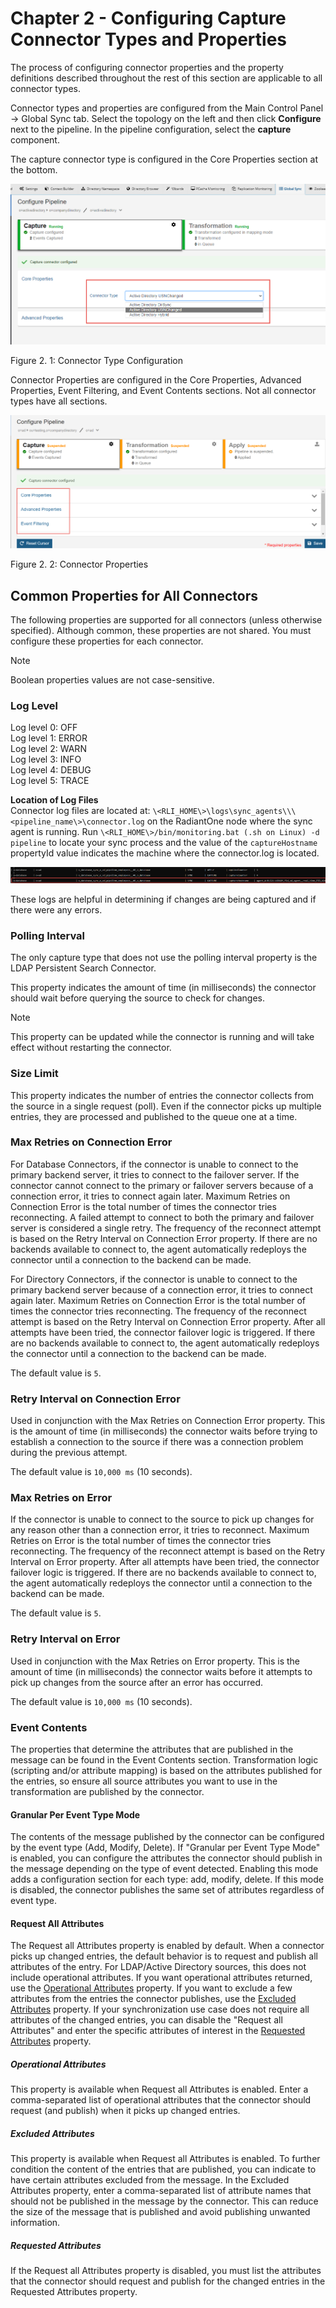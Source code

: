 # Chapter 2 - Configuring Capture Connector Types and Properties

The process of configuring connector properties and the property definitions described throughout the rest of this section are applicable to all connector types.

Connector types and properties are configured from the Main Control Panel -> Global Sync tab. Select the topology on the left and then click **Configure** next to the pipeline. In the pipeline configuration, select the **capture** component.

The capture connector type is configured in the Core Properties section at the bottom.

![An image showing how to configure the capture connector type in the Core Properties section in the Global Sync tab of the Main Control Panel](media/image4.png)

Figure 2. 1: Connector Type Configuration

Connector Properties are configured in the Core Properties, Advanced Properties, Event Filtering, and Event Contents sections. Not all connector types have all sections.

![An image showing the Connector Properties, including Core Properties, Advanced Properties, and Event Filtering](media/image5.png)

Figure 2. 2: Connector Properties

## Common Properties for All Connectors

The following properties are supported for all connectors (unless otherwise specified). Although common, these properties are not shared. You must configure these properties for each connector.

>[!note]
>Boolean properties values are not case-sensitive.

### Log Level

Log level 0: OFF  
Log level 1: ERROR  
Log level 2: WARN  
Log level 3: INFO  
Log level 4: DEBUG  
Log level 5: TRACE

**Location of Log Files**  
Connector log files are located at:
`\<RLI_HOME\>\logs\sync_agents\\\<pipeline_name\>\connector.log` on the RadiantOne node where the sync agent is running. Run `\<RLI_HOME\>/bin/monitoring.bat (.sh on Linux) -d pipeline` to locate your sync process and the value of the `captureHostname` propertyId value indicates the machine where the connector.log is located.

![An image showing the location of the sync process](media/image6.png)

These logs are helpful in determining if changes are being captured and if there were any errors.

### Polling Interval

The only capture type that does not use the polling interval property is the LDAP Persistent Search Connector.

This property indicates the amount of time (in milliseconds) the connector should wait before querying the source to check for changes.

>[!note]
>This property can be updated while the connector is running and will take effect without restarting the connector.

### Size Limit

This property indicates the number of entries the connector collects from the source in a single request (poll). Even if the connector picks up multiple entries, they are processed and published to the queue one at a time.

### Max Retries on Connection Error

For Database Connectors, if the connector is unable to connect to the primary backend server, it tries to connect to the failover server. If the connector cannot connect to the primary or failover servers because of a connection error, it tries to connect again later. Maximum Retries on Connection Error is the total number of times the connector tries reconnecting. A failed attempt to connect to both the primary and failover server is considered a single retry. The frequency of the reconnect attempt is based on the Retry Interval on Connection Error property. If there are no backends available to connect to, the agent automatically redeploys the connector until a connection to the backend can be made.

For Directory Connectors, if the connector is unable to connect to the primary backend server because of a connection error, it tries to connect again later. Maximum Retries on Connection Error is the total number of times the connector tries reconnecting. The frequency of the reconnect attempt is based on the Retry Interval on Connection Error property. After all attempts have been tried, the connector failover logic is triggered. If there are no backends available to connect to, the agent automatically redeploys the connector until a connection to the backend can be made.

The default value is `5`.

### Retry Interval on Connection Error

Used in conjunction with the Max Retries on Connection Error property. This is the amount of time (in milliseconds) the connector waits before trying to establish a connection to the source if there was a connection problem during the previous attempt.

The default value is `10,000 ms` (10 seconds).

### Max Retries on Error

If the connector is unable to connect to the source to pick up changes for any reason other than a connection error, it tries to reconnect. Maximum Retries on Error is the total number of times the connector tries reconnecting. The frequency of the reconnect attempt is based on the Retry Interval on Error property. After all attempts have been tried, the connector failover logic is triggered. If there are no backends available to connect to, the agent automatically redeploys the connector until a connection to the backend can be made.

The default value is `5`.

### Retry Interval on Error

Used in conjunction with the Max Retries on Error property. This is the amount of time (in milliseconds) the connector waits before it attempts to pick up changes from the source after an error has occurred.

The default value is `10,000 ms` (10 seconds).

### Event Contents

The properties that determine the attributes that are published in the message can be found in the Event Contents section. Transformation logic (scripting and/or attribute mapping) is based on the attributes published for the entries, so ensure all source attributes you want to use in the transformation are published by the connector.

#### Granular Per Event Type Mode

The contents of the message published by the connector can be configured by the event type (Add, Modify, Delete). If "Granular per Event Type Mode" is enabled, you can configure the attributes the connector should publish in the message depending on the type of event detected. Enabling this mode adds a configuration section for each type: add, modify, delete. If this mode is disabled, the connector publishes the same set of attributes regardless of event type.

#### Request All Attributes

The Request all Attributes property is enabled by default. When a connector picks up changed entries, the default behavior is to request and publish all attributes of the entry. For LDAP/Active Directory sources, this does not include operational attributes. If you want operational attributes returned, use the [Operational Attributes](#operational-attributes) property. If you want to exclude a few attributes from the entries the connector publishes, use the [Excluded Attributes](#excluded-attributes) property. If your synchronization use case does not require all attributes of the changed entries, you can disable the "Request all Attributes" and enter the specific attributes of interest in the [Requested Attributes](#requested-attributes) property.

##### Operational Attributes

This property is available when Request all Attributes is enabled. Enter a comma-separated list of operational attributes that the connector should request (and publish) when it picks up changed entries.

##### Excluded Attributes

This property is available when Request all Attributes is enabled. To further condition the content of the entries that are published, you can indicate to have certain attributes excluded from the message. In the Excluded Attributes property, enter a comma-separated list of attribute names that should not be published in the message by the connector. This can reduce the size of the message that is published and avoid publishing unwanted information.

##### Requested Attributes

If the Request all Attributes property is disabled, you must list the attributes that the connector should request and publish for the changed entries in the Requested Attributes property.
